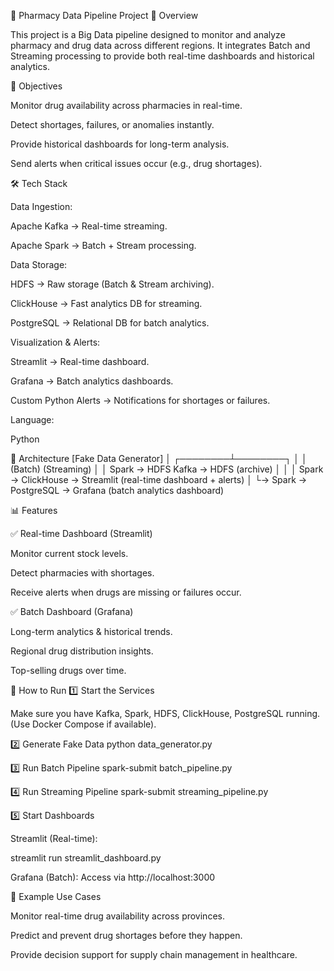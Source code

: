 🏥 Pharmacy Data Pipeline Project
📌 Overview

This project is a Big Data pipeline designed to monitor and analyze pharmacy and drug data across different regions.
It integrates Batch and Streaming processing to provide both real-time dashboards and historical analytics.

🎯 Objectives

Monitor drug availability across pharmacies in real-time.

Detect shortages, failures, or anomalies instantly.

Provide historical dashboards for long-term analysis.

Send alerts when critical issues occur (e.g., drug shortages).

🛠️ Tech Stack

Data Ingestion:

Apache Kafka
 → Real-time streaming.

Apache Spark
 → Batch + Stream processing.

Data Storage:

HDFS
 → Raw storage (Batch & Stream archiving).

ClickHouse
 → Fast analytics DB for streaming.

PostgreSQL
 → Relational DB for batch analytics.

Visualization & Alerts:

Streamlit
 → Real-time dashboard.

Grafana
 → Batch analytics dashboards.

Custom Python Alerts → Notifications for shortages or failures.

Language:

Python

🔄 Architecture
          [Fake Data Generator]
                 │
        ┌────────┴────────┐
        │                 │
    (Batch)           (Streaming)
        │                 │
   Spark → HDFS     Kafka → HDFS (archive)
        │                 │
        │          Spark → ClickHouse → Streamlit (real-time dashboard + alerts)
        │
        └→ Spark → PostgreSQL → Grafana (batch analytics dashboard)

📊 Features

✅ Real-time Dashboard (Streamlit)

Monitor current stock levels.

Detect pharmacies with shortages.

Receive alerts when drugs are missing or failures occur.

✅ Batch Dashboard (Grafana)

Long-term analytics & historical trends.

Regional drug distribution insights.

Top-selling drugs over time.

🚀 How to Run
1️⃣ Start the Services

Make sure you have Kafka, Spark, HDFS, ClickHouse, PostgreSQL running. (Use Docker Compose if available).

2️⃣ Generate Fake Data
python data_generator.py

3️⃣ Run Batch Pipeline
spark-submit batch_pipeline.py

4️⃣ Run Streaming Pipeline
spark-submit streaming_pipeline.py

5️⃣ Start Dashboards

Streamlit (Real-time):

streamlit run streamlit_dashboard.py


Grafana (Batch):
Access via http://localhost:3000

📌 Example Use Cases

Monitor real-time drug availability across provinces.

Predict and prevent drug shortages before they happen.

Provide decision support for supply chain management in healthcare. 
 
